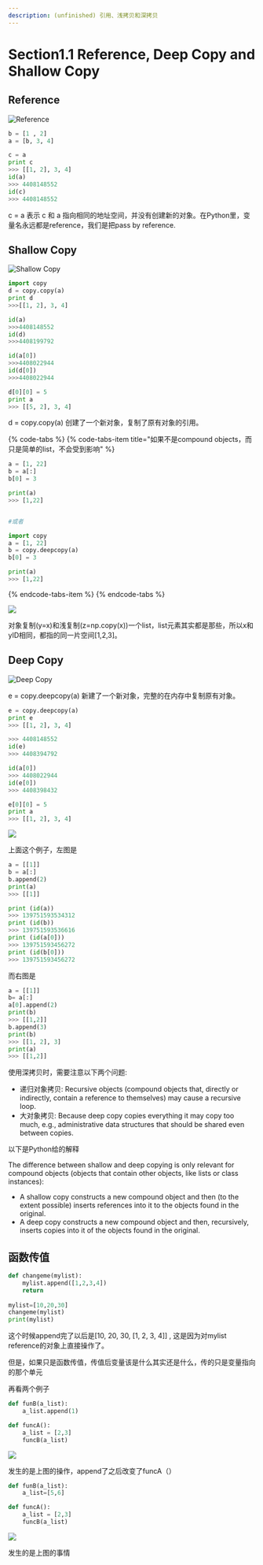 ```yaml
---
description: (unfinished) 引用、浅拷贝和深拷贝
---
```


# Section1.1 Reference, Deep Copy and Shallow Copy

## Reference

![Reference](../.gitbook/assets/image%20%2815%29.png)

```python
b = [1 , 2]
a = [b, 3, 4]

c = a
print c
>>> [[1, 2], 3, 4]
id(a)
>>> 4408148552
id(c)
>>> 4408148552
```

c = a 表示 c 和 a 指向相同的地址空间，并没有创建新的对象。在Python里，变量名永远都是reference，我们是把pass by reference. 

## Shallow Copy

![Shallow Copy](../.gitbook/assets/image%20%2817%29.png)

```python
import copy
d = copy.copy(a)
print d
>>>[[1, 2], 3, 4]

id(a)
>>>4408148552
id(d)
>>>4408199792

id(a[0])
>>>4408022944
id(d[0])
>>>4408022944

d[0][0] = 5
print a
>>> [[5, 2], 3, 4]
```

d = copy.copy\(a\) 创建了一个新对象，复制了原有对象的引用。

{% code-tabs %}
{% code-tabs-item title="如果不是compound objects，而只是简单的list，不会受到影响" %}
```python
a = [1, 22]
b = a[:]
b[0] = 3

print(a)
>>> [1,22]


#或者

import copy
a = [1, 22]
b = copy.deepcopy(a)
b[0] = 3

print(a)
>>> [1,22]
```
{% endcode-tabs-item %}
{% endcode-tabs %}

![](../.gitbook/assets/image%20%2821%29.png)

对象复制\(y=x\)和浅复制\(z=np.copy\(x\)\)一个list，list元素其实都是那些，所以x和yID相同，都指的同一片空间\[1,2,3\]。

## Deep Copy

![Deep Copy](../.gitbook/assets/image%20%289%29.png)

e = copy.deepcopy\(a\) 新建了一个新对象，完整的在内存中复制原有对象。

```python
e = copy.deepcopy(a)
print e
>>> [[1, 2], 3, 4]

>>> 4408148552
id(e)
>>> 4408394792

id(a[0])
>>> 4408022944
id(e[0])
>>> 4408398432

e[0][0] = 5
print a
>>> [[1, 2], 3, 4]
```

![](https://cdn.mathpix.com/snip/images/UCb7WwJga-UCxh0_HIwESpPCa3172Q6ITQW6RrQWsM8.original.fullsize.png)

上面这个例子，左图是

```python
a = [[1]]
b = a[:]
b.append(2)
print(a)
>>> [[1]]

print (id(a))
>>> 139751593534312
print (id(b))
>>> 139751593536616
print (id(a[0]))
>>> 139751593456272
print (id(b[0]))
>>> 139751593456272
```

而右图是

```python
a = [[1]]
b= a[:]
a[0].append(2)
print(b)
>>> [[1,2]]
b.append(3)
print(b)
>>> [[1, 2], 3]
print(a)
>>> [[1,2]]
```

使用深拷贝时，需要注意以下两个问题:

* 递归对象拷贝: Recursive objects \(compound objects that, directly or indirectly, contain a reference to themselves\) may cause a recursive loop.
* 大对象拷贝: Because deep copy copies everything it may copy too much, e.g., administrative data structures that should be shared even between copies.

以下是Python给的解释

The difference between shallow and deep copying is only relevant for compound objects \(objects that contain other objects, like lists or class instances\):

* A shallow copy constructs a new compound object and then \(to the extent possible\) inserts references into it to the objects found in the original.
* A deep copy constructs a new compound object and then, recursively, inserts copies into it of the objects found in the original.

## 函数传值

```python
def changeme(mylist):
    mylist.append([1,2,3,4])
    return
    
mylist=[10,20,30]
changeme(mylist)
print(mylist)
```

这个时候append完了以后是\[10, 20, 30, \[1, 2, 3, 4\]\] , 这是因为对mylist reference的对象上直接操作了。

但是，如果只是函数传值，传值后变量该是什么其实还是什么，传的只是变量指向的那个单元

再看两个例子

```python
def funB(a_list):
    a_list.append(1)

def funcA():
    a_list = [2,3]
    funcB(a_list)
```

![](https://cdn.mathpix.com/snip/images/akQogfX5WmqDzxF8iE75AxPgBSKQIoLQ0xT4jwjiOHo.original.fullsize.png)

发生的是上图的操作，append了之后改变了funcA（）

```python
def funB(a_list):
    a_list=[5,6]

def funcA():
    a_list = [2,3]
    funcB(a_list)
```

![](https://cdn.mathpix.com/snip/images/UlQpYk8qrj_5Y8XNAaNCm4MTu0F4Dc2QhWMIrblp0Fs.original.fullsize.png)

发生的是上图的事情

